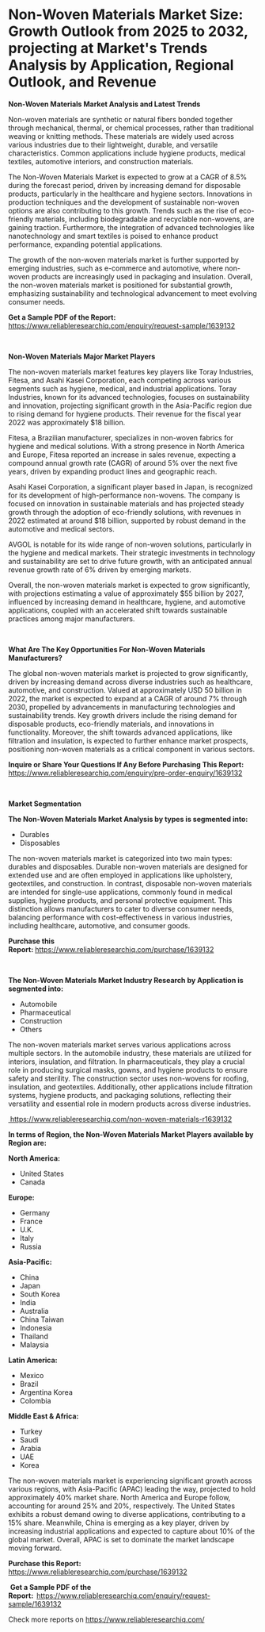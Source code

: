 <p><h1>Non-Woven Materials Market Size: Growth Outlook from 2025 to 2032, projecting at Market's Trends Analysis by Application, Regional Outlook, and Revenue</h1></p><p><strong>Non-Woven Materials Market Analysis and Latest Trends</strong></p>
<p><p>Non-woven materials are synthetic or natural fibers bonded together through mechanical, thermal, or chemical processes, rather than traditional weaving or knitting methods. These materials are widely used across various industries due to their lightweight, durable, and versatile characteristics. Common applications include hygiene products, medical textiles, automotive interiors, and construction materials.</p><p>The Non-Woven Materials Market is expected to grow at a CAGR of 8.5% during the forecast period, driven by increasing demand for disposable products, particularly in the healthcare and hygiene sectors. Innovations in production techniques and the development of sustainable non-woven options are also contributing to this growth. Trends such as the rise of eco-friendly materials, including biodegradable and recyclable non-wovens, are gaining traction. Furthermore, the integration of advanced technologies like nanotechnology and smart textiles is poised to enhance product performance, expanding potential applications.</p><p>The growth of the non-woven materials market is further supported by emerging industries, such as e-commerce and automotive, where non-woven products are increasingly used in packaging and insulation. Overall, the non-woven materials market is positioned for substantial growth, emphasizing sustainability and technological advancement to meet evolving consumer needs.</p></p>
<p><strong>Get a Sample PDF of the Report:&nbsp;</strong> <a href="https://www.reliableresearchiq.com/enquiry/request-sample/1639132?utm_campaign=2883&utm_medium=2&utm_source=Github&utm_content=ia&utm_term=23032025&utm_id=non-woven-materials">https://www.reliableresearchiq.com/enquiry/request-sample/1639132</a></p>
<p>&nbsp;</p>
<p><strong>Non-Woven Materials Major Market Players</strong></p>
<p><p>The non-woven materials market features key players like Toray Industries, Fitesa, and Asahi Kasei Corporation, each competing across various segments such as hygiene, medical, and industrial applications. Toray Industries, known for its advanced technologies, focuses on sustainability and innovation, projecting significant growth in the Asia-Pacific region due to rising demand for hygiene products. Their revenue for the fiscal year 2022 was approximately $18 billion.</p><p>Fitesa, a Brazilian manufacturer, specializes in non-woven fabrics for hygiene and medical solutions. With a strong presence in North America and Europe, Fitesa reported an increase in sales revenue, expecting a compound annual growth rate (CAGR) of around 5% over the next five years, driven by expanding product lines and geographic reach.</p><p>Asahi Kasei Corporation, a significant player based in Japan, is recognized for its development of high-performance non-wovens. The company is focused on innovation in sustainable materials and has projected steady growth through the adoption of eco-friendly solutions, with revenues in 2022 estimated at around $18 billion, supported by robust demand in the automotive and medical sectors.</p><p>AVGOL is notable for its wide range of non-woven solutions, particularly in the hygiene and medical markets. Their strategic investments in technology and sustainability are set to drive future growth, with an anticipated annual revenue growth rate of 6% driven by emerging markets.</p><p>Overall, the non-woven materials market is expected to grow significantly, with projections estimating a value of approximately $55 billion by 2027, influenced by increasing demand in healthcare, hygiene, and automotive applications, coupled with an accelerated shift towards sustainable practices among major manufacturers.</p></p>
<p>&nbsp;</p>
<p><strong>What Are The Key Opportunities For Non-Woven Materials Manufacturers?</strong></p>
<p><p>The global non-woven materials market is projected to grow significantly, driven by increasing demand across diverse industries such as healthcare, automotive, and construction. Valued at approximately USD 50 billion in 2022, the market is expected to expand at a CAGR of around 7% through 2030, propelled by advancements in manufacturing technologies and sustainability trends. Key growth drivers include the rising demand for disposable products, eco-friendly materials, and innovations in functionality. Moreover, the shift towards advanced applications, like filtration and insulation, is expected to further enhance market prospects, positioning non-woven materials as a critical component in various sectors.</p></p>
<p><strong>Inquire or Share Your Questions If Any Before Purchasing This Report:</strong> <a href="https://www.reliableresearchiq.com/enquiry/pre-order-enquiry/1639132?utm_campaign=2883&utm_medium=2&utm_source=Github&utm_content=ia&utm_term=23032025&utm_id=non-woven-materials">https://www.reliableresearchiq.com/enquiry/pre-order-enquiry/1639132</a></p>
<p>&nbsp;</p>
<p><strong>Market Segmentation</strong></p>
<p><strong>The Non-Woven Materials Market Analysis by types is segmented into:</strong></p>
<p><ul><li>Durables</li><li>Disposables</li></ul></p>
<p><p>The non-woven materials market is categorized into two main types: durables and disposables. Durable non-woven materials are designed for extended use and are often employed in applications like upholstery, geotextiles, and construction. In contrast, disposable non-woven materials are intended for single-use applications, commonly found in medical supplies, hygiene products, and personal protective equipment. This distinction allows manufacturers to cater to diverse consumer needs, balancing performance with cost-effectiveness in various industries, including healthcare, automotive, and consumer goods.</p></p>
<p><strong>Purchase this Report:&nbsp;</strong><a href="https://www.reliableresearchiq.com/purchase/1639132?utm_campaign=2883&utm_medium=2&utm_source=Github&utm_content=ia&utm_term=23032025&utm_id=non-woven-materials">https://www.reliableresearchiq.com/purchase/1639132</a></p>
<p>&nbsp;</p>
<p><strong>The Non-Woven Materials Market Industry Research by Application is segmented into:</strong></p>
<p><ul><li>Automobile</li><li>Pharmaceutical</li><li>Construction</li><li>Others</li></ul></p>
<p><p>The non-woven materials market serves various applications across multiple sectors. In the automobile industry, these materials are utilized for interiors, insulation, and filtration. In pharmaceuticals, they play a crucial role in producing surgical masks, gowns, and hygiene products to ensure safety and sterility. The construction sector uses non-wovens for roofing, insulation, and geotextiles. Additionally, other applications include filtration systems, hygiene products, and packaging solutions, reflecting their versatility and essential role in modern products across diverse industries.</p></p>
<p><a href="https://www.reliableresearchiq.com/non-woven-materials-r1639132?utm_campaign=2883&utm_medium=2&utm_source=Github&utm_content=ia&utm_term=23032025&utm_id=non-woven-materials">&nbsp;https://www.reliableresearchiq.com/non-woven-materials-r1639132</a></p>
<p><strong>In terms of Region, the Non-Woven Materials Market Players available by Region are:</strong></p>
<p>
    <p> <strong> North America: </strong>
        <ul>
            <li>United States</li>
            <li>Canada</li>
        </ul>
        </p> 
    <p> <strong> Europe: </strong>
        <ul>
            <li>Germany</li>
            <li>France</li>
            <li>U.K.</li>
            <li>Italy</li>
            <li>Russia</li>
        </ul>
        </p> 
    <p> <strong> Asia-Pacific: </strong>
        <ul>
            <li>China</li>
            <li>Japan</li>
            <li>South Korea</li>
            <li>India</li>
            <li>Australia</li>
            <li>China Taiwan</li>
            <li>Indonesia</li>
            <li>Thailand</li>
            <li>Malaysia</li>
        </ul>
        </p> 
    <p> <strong> Latin America: </strong>
        <ul>
            <li>Mexico</li>
            <li>Brazil</li>
            <li>Argentina Korea</li>
            <li>Colombia</li>
        </ul>
        </p> 
    <p> <strong> Middle East & Africa: </strong>
        <ul>
            <li>Turkey</li>
            <li>Saudi</li>
            <li>Arabia</li>
            <li>UAE</li>
            <li>Korea</li>
        </ul>
    </p>
    </p>
<p><p>The non-woven materials market is experiencing significant growth across various regions, with Asia-Pacific (APAC) leading the way, projected to hold approximately 40% market share. North America and Europe follow, accounting for around 25% and 20%, respectively. The United States exhibits a robust demand owing to diverse applications, contributing to a 15% share. Meanwhile, China is emerging as a key player, driven by increasing industrial applications and expected to capture about 10% of the global market. Overall, APAC is set to dominate the market landscape moving forward.</p></p>
<p><strong>Purchase this Report: </strong><a href="https://www.reliableresearchiq.com/purchase/1639132?utm_campaign=2883&utm_medium=2&utm_source=Github&utm_content=ia&utm_term=23032025&utm_id=non-woven-materials">https://www.reliableresearchiq.com/purchase/1639132</a></p>
<p>&nbsp;<strong>Get a Sample PDF of the Report:&nbsp;&nbsp;</strong><a href="https://www.reliableresearchiq.com/enquiry/request-sample/1639132?utm_campaign=2883&utm_medium=2&utm_source=Github&utm_content=ia&utm_term=23032025&utm_id=non-woven-materials">https://www.reliableresearchiq.com/enquiry/request-sample/1639132</a></p>
<p><strong></strong></p>
<p>Check more reports on <a href="https://www.reliableresearchiq.com/?utm_campaign=2883&utm_medium=2&utm_source=Github&utm_content=ia&utm_term=23032025&utm_id=non-woven-materials">https://www.reliableresearchiq.com/</a></p>